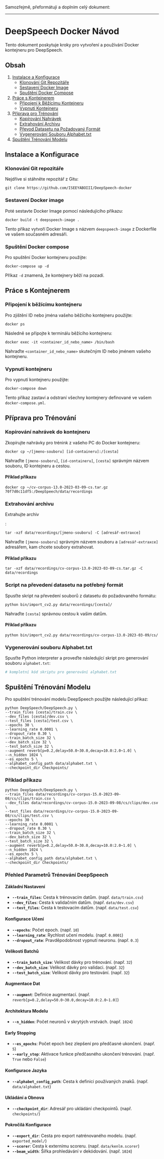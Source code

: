 Samozřejmě, přeformátuji a doplním celý dokument:

---

# DeepSpeech Docker Návod

Tento dokument poskytuje kroky pro vytvoření a používání Docker kontejneru pro DeepSpeech.

## Obsah
1. [Instalace a Konfigurace](#instalace-a-konfigurace)
   - [Klonování Git Repozitáře](#klonování-git-repozitáře)
   - [Sestavení Docker Image](#sestavení-docker-image)
   - [Spuštění Docker Compose](#spuštění-docker-compose)
2. [Práce s Kontejnerem](#práce-s-kontejnerem)
   - [Připojení k Běžícímu Kontejneru](#připojení-k-běžícímu-kontejneru)
   - [Vypnutí Kontejneru](#vypnutí-kontejneru)
3. [Příprava pro Trénování](#příprava-pro-trénování)
   - [Kopírování Nahrávek](#kopírování-nahrávek)
   - [Extrahování Archivu](#extrahování-archivu)
   - [Převod Datasetu na Požadovaný Formát](#převod-datasetu-na-požadovaný-formát)
   - [Vygenerování Souboru Alphabet.txt](#vygenerování-souboru-alphabettxt)
4. [Spuštění Trénování Modelu](#spuštění-trénování-modelu)

## Instalace a Konfigurace

### Klonování Git repozitáře
Nejdříve si stáhněte repozitář z Gitu:
```
git clone https://github.com/ISEEYABOIII/DeepSpeech-docker
```

### Sestavení Docker image
Poté sestavte Docker Image pomocí následujícího příkazu:
```
docker build -t deepspeech-image .
```
Tento příkaz vytvoří Docker Image s názvem `deepspeech-image` z Dockerfile ve vašem současném adresáři.

### Spuštění Docker compose
Pro spuštění Docker kontejneru použijte:
```
docker-compose up -d
```
Příkaz `-d` znamená, že kontejnery běží na pozadí.

## Práce s Kontejnerem

### Připojení k běžícímu kontejneru
Pro zjištění ID nebo jména vašeho běžícího kontejneru použijte:
```
docker ps
```
Následně se připojte k terminálu běžícího kontejneru:
```
docker exec -it <container_id_nebo_name> /bin/bash
```
Nahraďte `<container_id_nebo_name>` skutečným ID nebo jménem vašeho kontejneru.

### Vypnutí kontejneru
Pro vypnutí kontejneru použijte:
```
docker-compose down
```
Tento příkaz zastaví a odstraní všechny kontejnery definované ve vašem `docker-compose.yml`.

## Příprava pro Trénování

### Kopírování nahrávek do kontejneru
Zkopírujte nahrávky pro trénink z vašeho PC do Docker kontejneru:
```
docker cp ~/[jmeno-souboru] [id-containeru]:/[cesta]
```
Nahraďte `[jmeno-souboru]`, `[id-containeru]`, `[cesta]` správným názvem souboru, ID kontejneru a cestou.

#### Příklad příkazu
```
docker cp ~/cv-corpus-13.0-2023-03-09-cs.tar.gz 70f7d0c11df5:/DeepSpeech/data/recordings
```

### Extrahování archivu
Extrahujte archiv

:
```
tar -xzf data/recordings/[jmeno-souboru] -C [adresář-extraxce]
```
Nahraďte `[jmeno-souboru]` správným názvem souboru a `[adresář-extraxce]` adresářem, kam chcete soubory extrahovat.

#### Příklad příkazu
```
tar -xzf data/recordings/cv-corpus-13.0-2023-03-09-cs.tar.gz -C data/recordings
```

### Script na převedení datasetu na potřebný formát
Spusťte skript na převedení souborů z datasetu do požadovaného formátu:
```
python bin/import_cv2.py data/recordings/[cesta]/
```
Nahraďte `[cesta]` správnou cestou k vašim datům.

#### Příklad příkazu
```
python bin/import_cv2.py data/recordings/cv-corpus-13.0-2023-03-09/cs/
```

### Vygenerování souboru Alphabet.txt
Spusťte Python interpreter a proveďte následující skript pro generování souboru `alphabet.txt`:
```python
# kompletní kód skriptu pro generování alphabet.txt
```

## Spuštění Trénování Modelu
Pro spuštění trénování modelu DeepSpeech použijte následující příkaz:
```
python DeepSpeech/DeepSpeech.py \
--train_files [cesta]/train.csv \
--dev_files [cesta]/dev.csv \
--test_files [cesta]/test.csv \
--epochs 30 \
--learning_rate 0.0001 \
--dropout_rate 0.30 \
--train_batch_size 32 \
--dev_batch_size 32 \
--test_batch_size 32 \
--augment reverb[p=0.2,delay=50.0~30.0,decay=10.0:2.0~1.0] \
--n_hidden 1024 \
--es_epochs 5 \
--alphabet_config_path data/alphabet.txt \
--checkpoint_dir Checkpoints/
```

### Příklad příkazu
```
python DeepSpeech/DeepSpeech.py \
--train_files data/recordings/cv-corpus-15.0-2023-09-08/cs/clips/train.csv \
--dev_files data/recordings/cv-corpus-15.0-2023-09-08/cs/clips/dev.csv \
--test_files data/recordings/cv-corpus-15.0-2023-09-08/cs/clips/test.csv \
--epochs 30 \
--learning_rate 0.0001 \
--dropout_rate 0.30 \
--train_batch_size 32 \
--dev_batch_size 32 \
--test_batch_size 32 \
--augment reverb[p=0.2,delay=50.0~30.0,decay=10.0:2.0~1.0] \
--n_hidden 1024 \
--es_epochs 5 \
--alphabet_config_path data/alphabet.txt \
--checkpoint_dir Checkpoints/
```

### Přehled Parametrů Trénování DeepSpeech

#### Základní Nastavení
- **`--train_files`**: Cesta k trénovacím datům. (např. `data/train.csv`)
- **`--dev_files`**: Cesta k validačním datům. (např. `data/dev.csv`)
- **`--test_files`**: Cesta k testovacím datům. (např. `data/test.csv`)

#### Konfigurace Učení
- **`--epochs`**: Počet epoch. (např. `10`)
- **`--learning_rate`**: Rychlost učení modelu. (např. `0.0001`)
- **`--dropout_rate`**: Pravděpodobnost vypnutí neuronu. (např. `0.3`)

#### Velikosti Batchů
- **`--train_batch_size`**: Velikost dávky pro trénování. (např. `32`)
- **`--dev_batch_size`**: Velikost dávky pro validaci. (např. `32`)
- **`--test_batch_size`**: Velikost dávky pro testování. (např. `32`)

#### Augmentace Dat
- **`--augment`**: Definice augmentací. (např. `reverb[p=0.2,delay=50.0~30.0,decay=10.0:2.0~1.0]`)

#### Architektura Modelu
- **`--n_hidden`**: Počet neuronů v skrytých vrstvách. (např. `1024`)

#### Early Stopping
- **`--es_epochs`**: Počet epoch bez zlepšení pro předčasné ukončení. (např. `5`)
- **`--early_stop`**: Aktivace funkce předčasného ukončení trénování. (např. `True` nebo `False`)

#### Konfigurace Jazyka
- **`--alphabet_config_path`**: Cesta k definici používaných znaků. (např. `data/alphabet.txt`)

#### Ukládání a Obnova
- **`--checkpoint_dir`**: Adresář pro ukládání checkpointů. (např. `checkpoints/`)

#### Pokročilá Konfigurace
- **`--export_dir`**: Cesta pro export natrénovaného modelu. (např. `exported_model/`)
- **`--scorer`**: Cesta k externímu scoreru. (např. `data/kenlm.scorer`)
- **`--beam_width`**: Šířka prohledávání v dekódování. (např. `1024`)
